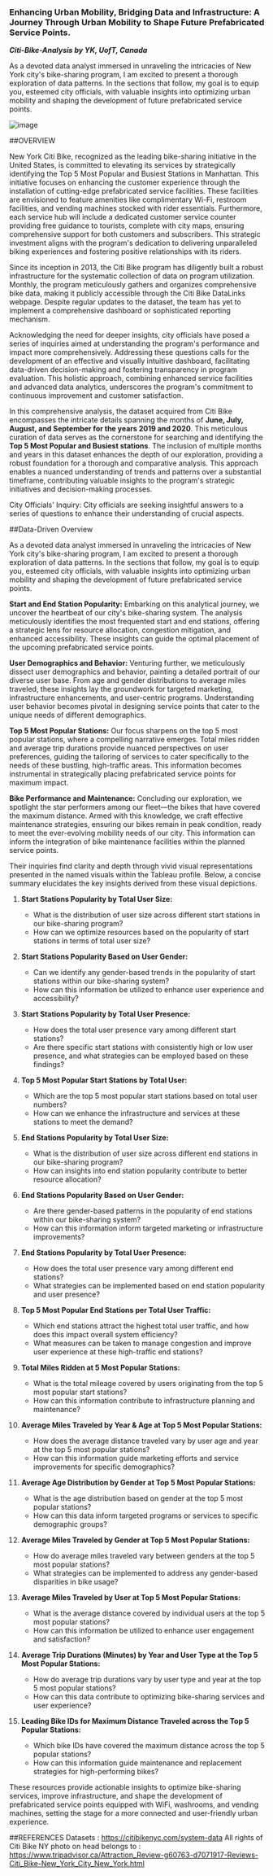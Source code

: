 ### Enhancing Urban Mobility, Bridging Data and Infrastructure: A Journey Through Urban Mobility to Shape Future Prefabricated Service Points. ###

***Citi-Bike-Analysis by YK, UofT, Canada***

As a devoted data analyst immersed in unraveling the intricacies of New York city's bike-sharing program, I am excited to present a thorough exploration of data patterns. In the sections that follow, my goal is to equip you, esteemed city officials, with valuable insights into optimizing urban mobility and shaping the development of future prefabricated service points.

![image](https://github.com/YargKlnc/Citi-Bike-Analysis/assets/142269763/017bd1cb-45b8-4c00-ac70-7667069d4c77)

##OVERVIEW

New York Citi Bike, recognized as the leading bike-sharing initiative in the United States, is committed to elevating its services by strategically identifying the Top 5 Most Popular and Busiest Stations in Manhattan. This initiative focuses on enhancing the customer experience through the installation of cutting-edge prefabricated service facilities. These facilities are envisioned to feature amenities like complimentary Wi-Fi, restroom facilities, and vending machines stocked with rider essentials. Furthermore, each service hub will include a dedicated customer service counter providing free guidance to tourists, complete with city maps, ensuring comprehensive support for both customers and subscribers. This strategic investment aligns with the program's dedication to delivering unparalleled biking experiences and fostering positive relationships with its riders.

Since its inception in 2013, the Citi Bike program has diligently built a robust infrastructure for the systematic collection of data on program utilization. Monthly, the program meticulously gathers and organizes comprehensive bike data, making it publicly accessible through the Citi Bike DataLinks webpage. Despite regular updates to the dataset, the team has yet to implement a comprehensive dashboard or sophisticated reporting mechanism.

Acknowledging the need for deeper insights, city officials have posed a series of inquiries aimed at understanding the program's performance and impact more comprehensively. Addressing these questions calls for the development of an effective and visually intuitive dashboard, facilitating data-driven decision-making and fostering transparency in program evaluation. This holistic approach, combining enhanced service facilities and advanced data analytics, underscores the program's commitment to continuous improvement and customer satisfaction.

In this comprehensive analysis, the dataset acquired from Citi Bike encompasses the intricate details spanning the months of **June, July, August, and September for the years 2019 and 2020**. This meticulous curation of data serves as the cornerstone for searching and identifying the **Top 5 Most Popular and Busiest stations**. The inclusion of multiple months and years in this dataset enhances the depth of our exploration, providing a robust foundation for a thorough and comparative analysis. This approach enables a nuanced understanding of trends and patterns over a substantial timeframe, contributing valuable insights to the program's strategic initiatives and decision-making processes.

City Officials' Inquiry: City officials are seeking insightful answers to a series of questions to enhance their understanding of crucial aspects.

##Data-Driven Overview

As a devoted data analyst immersed in unraveling the intricacies of New York city's bike-sharing program, I am excited to present a thorough exploration of data patterns. In the sections that follow, my goal is to equip you, esteemed city officials, with valuable insights into optimizing urban mobility and shaping the development of future prefabricated service points.

**Start and End Station Popularity:**
Embarking on this analytical journey, we uncover the heartbeat of our city's bike-sharing system. The analysis meticulously identifies the most frequented start and end stations, offering a strategic lens for resource allocation, congestion mitigation, and enhanced accessibility. These insights can guide the optimal placement of the upcoming prefabricated service points.

**User Demographics and Behavior:**
Venturing further, we meticulously dissect user demographics and behavior, painting a detailed portrait of our diverse user base. From age and gender distributions to average miles traveled, these insights lay the groundwork for targeted marketing, infrastructure enhancements, and user-centric programs. Understanding user behavior becomes pivotal in designing service points that cater to the unique needs of different demographics.

**Top 5 Most Popular Stations:**
Our focus sharpens on the top 5 most popular stations, where a compelling narrative emerges. Total miles ridden and average trip durations provide nuanced perspectives on user preferences, guiding the tailoring of services to cater specifically to the needs of these bustling, high-traffic areas. This information becomes instrumental in strategically placing prefabricated service points for maximum impact.

**Bike Performance and Maintenance:**
Concluding our exploration, we spotlight the star performers among our fleet—the bikes that have covered the maximum distance. Armed with this knowledge, we craft effective maintenance strategies, ensuring our bikes remain in peak condition, ready to meet the ever-evolving mobility needs of our city. This information can inform the integration of bike maintenance facilities within the planned service points.

Their inquiries find clarity and depth through vivid visual representations presented in the named visuals within the Tableau profile. Below, a concise summary elucidates the key insights derived from these visual depictions.

1. **Start Stations Popularity by Total User Size:**
   - What is the distribution of user size across different start stations in our bike-sharing program?
   - How can we optimize resources based on the popularity of start stations in terms of total user size?

2. **Start Stations Popularity Based on User Gender:**
   - Can we identify any gender-based trends in the popularity of start stations within our bike-sharing system?
   - How can this information be utilized to enhance user experience and accessibility?

3. **Start Stations Popularity by Total User Presence:**
   - How does the total user presence vary among different start stations?
   - Are there specific start stations with consistently high or low user presence, and what strategies can be employed based on these findings?

4. **Top 5 Most Popular Start Stations by Total User:**
   - Which are the top 5 most popular start stations based on total user numbers?
   - How can we enhance the infrastructure and services at these stations to meet the demand?

5. **End Stations Popularity by Total User Size:**
   - What is the distribution of user size across different end stations in our bike-sharing program?
   - How can insights into end station popularity contribute to better resource allocation?

6. **End Stations Popularity Based on User Gender:**
   - Are there gender-based patterns in the popularity of end stations within our bike-sharing system?
   - How can this information inform targeted marketing or infrastructure improvements?

7. **End Stations Popularity by Total User Presence:**
   - How does the total user presence vary among different end stations?
   - What strategies can be implemented based on end station popularity and user presence?

8. **Top 5 Most Popular End Stations per Total User Traffic:**
   - Which end stations attract the highest total user traffic, and how does this impact overall system efficiency?
   - What measures can be taken to manage congestion and improve user experience at these high-traffic end stations?

9. **Total Miles Ridden at 5 Most Popular Stations:**
   - What is the total mileage covered by users originating from the top 5 most popular start stations?
   - How can this information contribute to infrastructure planning and maintenance?

10. **Average Miles Traveled by Year & Age at Top 5 Most Popular Stations:**
    - How does the average distance traveled vary by user age and year at the top 5 most popular stations?
    - How can this information guide marketing efforts and service improvements for specific demographics?

11. **Average Age Distribution by Gender at Top 5 Most Popular Stations:**
    - What is the age distribution based on gender at the top 5 most popular stations?
    - How can this data inform targeted programs or services to specific demographic groups?

12. **Average Miles Traveled by Gender at Top 5 Most Popular Stations:**
    - How do average miles traveled vary between genders at the top 5 most popular stations?
    - What strategies can be implemented to address any gender-based disparities in bike usage?

13. **Average Miles Traveled by User at Top 5 Most Popular Stations:**
    - What is the average distance covered by individual users at the top 5 most popular stations?
    - How can this information be utilized to enhance user engagement and satisfaction?

14. **Average Trip Durations (Minutes) by Year and User Type at the Top 5 Most Popular Stations:**
    - How do average trip durations vary by user type and year at the top 5 most popular stations?
    - How can this data contribute to optimizing bike-sharing services and user experience?

15. **Leading Bike IDs for Maximum Distance Traveled across the Top 5 Popular Stations:**
    - Which bike IDs have covered the maximum distance across the top 5 popular stations?
    - How can this information guide maintenance and replacement strategies for high-performing bikes?

These resources provide actionable insights to optimize bike-sharing services, improve infrastructure, and shape the development of prefabricated service points equipped with WiFi, washrooms, and vending machines, setting the stage for a more connected and user-friendly urban experience.

##REFERENCES
Datasets : https://citibikenyc.com/system-data
All rights of Citi Bike NY photo on head belongs to : https://www.tripadvisor.ca/Attraction_Review-g60763-d7071917-Reviews-Citi_Bike-New_York_City_New_York.html
